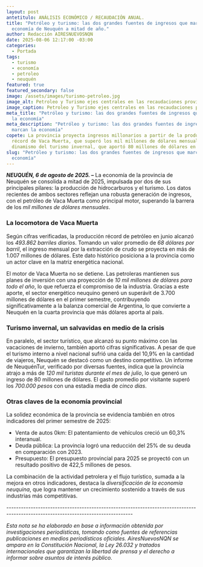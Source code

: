 ```yaml
---
layout: post
antetitulo: ANÁLISIS ECONÓMICO / RECAUDACIÓN ANUAL.
title: "Petróleo y turismo: las dos grandes fuentes de ingresos que marcan la
  economía de Neuquén a mitad de año."
author: Redacción AIRESNUEVOSNQN
date: 2025-08-06 12:17:00 -03:00
categories:
  - Portada
tags:
  - turismo
  - economía
  - petroleo
  - neuquén
featured: true
featured_secondary: false
image: /assets/images/turismo-petroleo.jpg
image_alt: Petroleo y Turismo ejes centrales en las recaudaciones provincial.
image_caption: Petroleo y Turismo ejes centrales en las recaudaciones provincial.
meta_title: "Petróleo y turismo: las dos grandes fuentes de ingresos que marcan
  la economía"
meta_description: "Petróleo y turismo: las dos grandes fuentes de ingresos que
  marcan la economía"
copete: La provincia proyecta ingresos millonarios a partir de la producción
  récord de Vaca Muerta, que superó los mil millones de dólares mensuales, y el
  dinamismo del turismo invernal, que aportó 80 millones de dólares en julio.
slug: "Petróleo y turismo: las dos grandes fuentes de ingresos que marcan la
  economía"
---
```

***NEUQUÉN, 6 de agosto de 2025. –*** La economía de la provincia de Neuquén se consolida a mitad de 2025, impulsada por dos de sus principales pilares: la producción de hidrocarburos y el turismo. Los datos recientes de ambos sectores reflejan una robusta generación de ingresos, con el petróleo de Vaca Muerta como principal motor, superando la barrera de los *mil millones de dólares mensuales*.



### La locomotora de Vaca Muerta



Según cifras verificadas, la producción récord de petróleo en junio alcanzó los *493.862 barriles diarios*. Tomando un valor promedio de *68 dólares por barril*, el ingreso mensual por la extracción de crudo se proyecta en más de 1.007 millones de dólares. Este dato histórico posiciona a la provincia como un actor clave en la matriz energética nacional.

El motor de Vaca Muerta no se detiene. Las petroleras mantienen sus planes de inversión con una proyección de *10 mil millones de dólares para todo el año*, lo que refuerza el compromiso de la industria. Gracias a este aporte, el sector energético neuquino generó un superávit de 3.700 millones de dólares en el primer semestre, contribuyendo significativamente a la balanza comercial de Argentina, lo que convierte a Neuquén en la cuarta provincia que más dólares aporta al país.



### Turismo invernal, un salvavidas en medio de la crisis



En paralelo, el sector turístico, que alcanzó su punto máximo con las vacaciones de invierno, también aportó cifras significativas. A pesar de que el turismo interno a nivel nacional sufrió una caída del 10,9% en la cantidad de viajeros, Neuquén se destacó como un destino competitivo. Un informe de NeuquénTur, verificado por diversas fuentes, indica que la provincia atrajo a más de *120 mil turistas durante el mes de julio*, lo que generó un ingreso de 80 millones de dólares. El gasto promedio por visitante superó los *700.000 pesos* con una estadía media de *cinco días*.



### Otras claves de la economía provincial



La solidez económica de la provincia se evidencia también en otros indicadores del primer semestre de 2025:

* Venta de autos 0km: El patentamiento de vehículos creció un 60,3% interanual.
* Deuda pública: La provincia logró una reducción del 25% de su deuda en comparación con 2023.
* Presupuesto: El presupuesto provincial para 2025 se proyectó con un resultado positivo de 422,5 millones de pesos.

La combinación de la actividad petrolera y el flujo turístico, sumada a la mejora en otros indicadores, destaca la *diversificación de la economía neuquina*, que logra mantener un crecimiento sostenido a través de sus industrias más competitivas.

\----------------------------------------------------------------------------------------------------------------------------------

*Esta nota se ha elaborado en base a información obtenida por investigaciones periodísticas, tomando como fuentes de referencias publicaciones en medios periodísticos oficiales. AiresNuevosNQN se ampara en la Constitución Nacional, la Ley 26.032 y tratados internacionales que garantizan la libertad de prensa y el derecho a informar sobre asuntos de interés público.*

